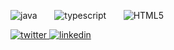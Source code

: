 ![java](https://user-images.githubusercontent.com/86329011/213034324-5a953e16-8032-4a27-abc2-50190d33d5d4.png)
‎ ‎ ‎ ‎ ‎ ‎ 
![typescript](https://user-images.githubusercontent.com/86329011/213034784-fb2a416e-29bf-4db7-9455-b4b0e101ba17.png)
‎ ‎ ‎ ‎ ‎ ‎
![HTML5](https://user-images.githubusercontent.com/86329011/213035326-444fcd9a-94fa-4e25-b37d-e9fa58ec1020.png)

 <a href="https://twitter.com/gabriel_blda" rel="some text">![twitter](https://user-images.githubusercontent.com/86329011/213037141-648fb9de-0b18-4be4-932b-8b9e3e52ec97.png)
</a> <a href="https://www.linkedin.com/in/gabriel-abreu-de-lima-70a764262/" rel="some text">![linkedin](https://user-images.githubusercontent.com/86329011/213037391-1ff9345c-37a8-402e-adfc-13ea9f3b589d.png)</a> 


